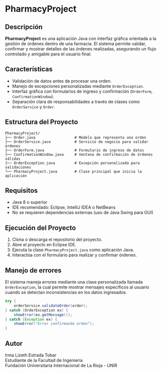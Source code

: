 # PharmacyProject

## Descripción

**PharmacyProject** es una aplicación Java con interfaz gráfica orientada a la gestión de órdenes dentro de una farmacia. El sistema permite validar, confirmar y mostrar detalles de las órdenes realizadas, asegurando un flujo controlado y amigable para el usuario final.

## Características

- Validación de datos antes de procesar una orden.
- Manejo de excepciones personalizadas mediante `OrderException`.
- Interfaz gráfica con formularios de ingreso y confirmación (`OrderForm`, `ConfirmationWindow`).
- Separación clara de responsabilidades a través de clases como `OrderService` y `Order`.

## Estructura del Proyecto

```
PharmacyProject/
├── Order.java                  # Modelo que representa una orden
├── OrderService.java           # Servicio de negocio para validar órdenes
├── OrderForm.java              # Formulario de ingreso de datos
├── ConfirmationWindow.java     # Ventana de confirmación de órdenes válidas
├── OrderException.java         # Excepción personalizada para validaciones
└── PharmacyProject.java        # Clase principal que inicia la aplicación
```

## Requisitos

- Java 8 o superior
- IDE recomendado: Eclipse, IntelliJ IDEA o NetBeans
- No se requieren dependencias externas (uso de Java Swing para GUI)

## Ejecución del Proyecto

1. Clona o descarga el repositorio del proyecto.
2. Abre el proyecto en Eclipse IDE.
3. Ejecuta la clase `PharmacyProject.java` como aplicación Java.
4. Interactúa con el formulario para realizar y confirmar órdenes.

## Manejo de errores

El sistema maneja errores mediante una clase personalizada llamada `OrderException`, la cual permite mostrar mensajes específicos al usuario cuando se detectan inconsistencias en los datos ingresados.

```java
try {
    orderService.validateOrder(order);
} catch (OrderException ex) {
    showError(ex.getMessage());
} catch (Exception ex) {
    showError("Error confirmando orden");
}
```

## Autor

Irma Lizeth Estrada Tobar  
Estudiante de la Facultad de Ingeniería  
Fundación Universitaria Internacional de La Rioja - UNIR
